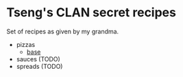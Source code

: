 # Tseng's CLAN secret recipes

Set of recipes as given by my grandma.

- pizzas
    - [base](./pizzas/base.md)
- sauces (TODO)
- spreads (TODO)